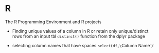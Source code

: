 # R
The R Programming Environment and R projects

* Finding unique values of a column in R or retain only unique/distinct rows from an input tbl
`distinct()` function from the dplyr package

* selecting column names that have spaces
`select(df,\`Column Name\`)`

